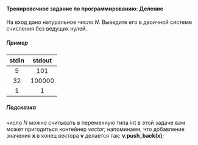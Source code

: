 #### Тренировочное задание по программированию: Деление ####

На вход дано натуральное число _N_. Выведите его в двоичной системе счисления без ведущих нулей.

##### Пример #####

|             stdin              |             stdout             |
|:------------------------------:|:------------------------------:|
| 5                              | 101                            |
| 32                             | 100000                         |
| 1                              | 1                              |

##### Подсказка #####

число _N_ можно считывать в переменную типа int
в этой задаче вам может пригодиться контейнер *vector*; напоминаем, что добавление значения **x** в конец вектора **v** делается так: **v.push_back(x)**;